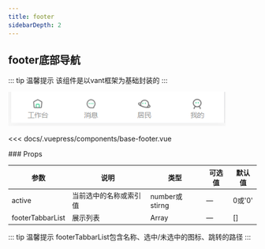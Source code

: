 ```yaml
---
title: footer                  
sidebarDepth: 2
---
```


## footer底部导航

::: tip  温馨提示
该组件是以vant框架为基础封装的
::: 

![Image text](../.vuepress/public/footer/demo.png)

<component-block>

<<< docs/.vuepress/components/base-footer.vue

</component-block>
### Props

| 参数          | 说明            | 类型            | 可选值                 | 默认值   |
|-------------  |---------------- |---------------- |---------------------- |-------- |
| active    | 当前选中的名称或索引值 | number或stirng    | — | 0或'0' |
| footerTabbarList    | 展示列表 | Array    | — | [] |

::: tip  温馨提示
footerTabbarList包含名称、选中/未选中的图标、跳转的路径
::: 
